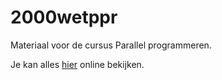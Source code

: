 # 2000wetppr

Materiaal voor de cursus Parallel programmeren.

Je kan alles [hier](https://etijskens.github.io/wetppr) online bekijken.